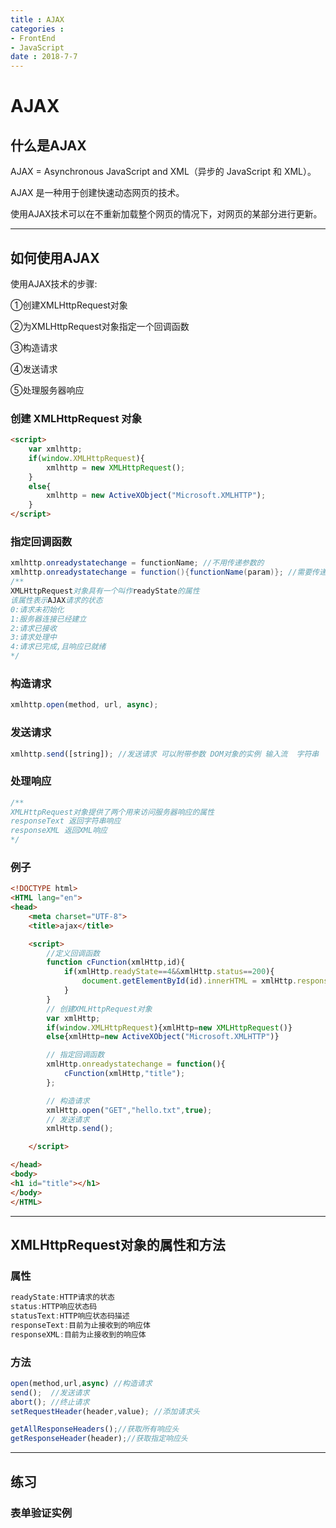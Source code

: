 ```yaml
---
title : AJAX
categories : 
- FrontEnd
- JavaScript
date : 2018-7-7
---
```


# AJAX

## 什么是AJAX

AJAX = Asynchronous JavaScript and XML（异步的 JavaScript 和 XML）。 

AJAX 是一种用于创建快速动态网页的技术。

使用AJAX技术可以在不重新加载整个网页的情况下，对网页的某部分进行更新。

---

## 如何使用AJAX

使用AJAX技术的步骤:

①创建XMLHttpRequest对象

②为XMLHttpRequest对象指定一个回调函数

③构造请求

④发送请求

⑤处理服务器响应

### 创建 XMLHttpRequest 对象

```html
<script>
    var xmlhttp;
    if(window.XMLHttpRequest){
        xmlhttp = new XMLHttpRequest();
    }
    else{
        xmlhttp = new ActiveXObject("Microsoft.XMLHTTP");
    }
</script>
```

### 指定回调函数

```java
xmlhttp.onreadystatechange = functionName; //不用传递参数的
xmlhttp.onreadystatechange = function(){functionName(param)}; //需要传递参数的
/**
XMLHttpRequest对象具有一个叫作readyState的属性
该属性表示AJAX请求的状态
0:请求未初始化
1:服务器连接已经建立
2:请求已接收
3:请求处理中
4:请求已完成,且响应已就绪
*/
```

### 构造请求

```javascript
xmlhttp.open(method, url, async);
```

### 发送请求

```javascript
xmlhttp.send([string]); //发送请求 可以附带参数 DOM对象的实例 输入流  字符串
```

### 处理响应

```javascript
/**
XMLHttpRequest对象提供了两个用来访问服务器响应的属性
responseText 返回字符串响应
responseXML 返回XML响应
*/
```

### 例子

```html
<!DOCTYPE html>
<HTML lang="en">
<head>
    <meta charset="UTF-8">
    <title>ajax</title>

    <script>
        //定义回调函数
        function cFunction(xmlHttp,id){
            if(xmlHttp.readyState==4&&xmlHttp.status==200){
                document.getElementById(id).innerHTML = xmlHttp.responseText;
            }
        }
        // 创建XMLHttpRequest对象
        var xmlHttp;
        if(window.XMLHttpRequest){xmlHttp=new XMLHttpRequest()}
        else{xmlHttp=new ActiveXObject("Microsoft.XMLHTTP")}

        // 指定回调函数
        xmlHttp.onreadystatechange = function(){
            cFunction(xmlHttp,"title");
        };

        // 构造请求
        xmlHttp.open("GET","hello.txt",true);
        // 发送请求
        xmlHttp.send();

    </script>

</head>
<body>
<h1 id="title"></h1>
</body>
</HTML>
```

---

## XMLHttpRequest对象的属性和方法

### 属性

```javascript
readyState:HTTP请求的状态
status:HTTP响应状态码
statusText:HTTP响应状态码描述
responseText:目前为止接收到的响应体
responseXML:目前为止接收到的响应体
```

### 方法

```javascript
open(method,url,async) //构造请求
send();  //发送请求
abort(); //终止请求
setRequestHeader(header,value); //添加请求头

getAllResponseHeaders();//获取所有响应头
getResponseHeader(header);//获取指定响应头
```

---

## 练习

### 表单验证实例

